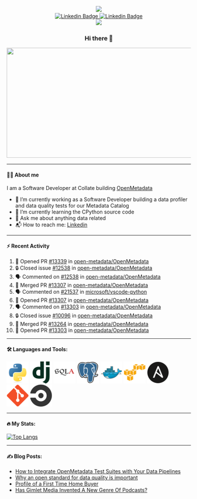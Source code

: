 <div id="header" align="center">
  <img src="https://media.giphy.com/media/5eLDrEaRGHegx2FeF2/giphy.gif" width="100"/>
</div>
<div id="badges" align="center">
  <a href="https://www.linkedin.com/in/teddycrepineau/">
    <img src="https://shields.io/badge/Linkedin-blue?logo=linkedin&logoColor=white&style=for-the-badge" alt="Linkedin Badge"/>
  </a>
  <a href="https://medium.com/@teddycrpineau">
    <img src="https://shields.io/badge/Medium-black?logo=medium&logoColor=white&style=for-the-badge" alt="Linkedin Badge"/>
  </a>
</div>
<div align="center">
  <img src="https://komarev.com/ghpvc/?username=TeddyCr&color=blue&style=flat-square" />
</div>

<h3 align="center">
Hi there 👋
</h3>
<div align="center">
  <img src="https://media.giphy.com/media/L8K62iTDkzGX6/giphy.gif" width="600" height="300"/>
</div>

---

#### :technologist: About me
I am a Software Developer at Collate building <a href="https://open-metadata.org"/>OpenMetadata</a>
- 🔭 I’m currently working as a Software Developer building a data profiler and data quality tests for our Metadata Catalog
- 🐍 I’m currently learning the CPython source code
- 💬 Ask me about anything data related
- 📬 How to reach me: [Linkedin](https://shields.io/badge/Linkedin-blue?logo=linkedin&logoColor=white&style=for-the-badge)

---

#### ⚡️ Recent Activity
<!--START_SECTION:activity-->
1. 💪 Opened PR [#13339](https://github.com/open-metadata/OpenMetadata/pull/13339) in [open-metadata/OpenMetadata](https://github.com/open-metadata/OpenMetadata)
2. 🔒 Closed issue [#12538](https://github.com/open-metadata/OpenMetadata/issues/12538) in [open-metadata/OpenMetadata](https://github.com/open-metadata/OpenMetadata)
3. 🗣 Commented on [#12538](https://github.com/open-metadata/OpenMetadata/issues/12538#issuecomment-1733013032) in [open-metadata/OpenMetadata](https://github.com/open-metadata/OpenMetadata)
4. 🎉 Merged PR [#13307](https://github.com/open-metadata/OpenMetadata/pull/13307) in [open-metadata/OpenMetadata](https://github.com/open-metadata/OpenMetadata)
5. 🗣 Commented on [#21537](https://github.com/microsoft/vscode-python/issues/21537#issuecomment-1730885770) in [microsoft/vscode-python](https://github.com/microsoft/vscode-python)
6. 💪 Opened PR [#13307](https://github.com/open-metadata/OpenMetadata/pull/13307) in [open-metadata/OpenMetadata](https://github.com/open-metadata/OpenMetadata)
7. 🗣 Commented on [#13303](https://github.com/open-metadata/OpenMetadata/pull/13303#issuecomment-1730786686) in [open-metadata/OpenMetadata](https://github.com/open-metadata/OpenMetadata)
8. 🔒 Closed issue [#10096](https://github.com/open-metadata/OpenMetadata/issues/10096) in [open-metadata/OpenMetadata](https://github.com/open-metadata/OpenMetadata)
9. 🎉 Merged PR [#13264](https://github.com/open-metadata/OpenMetadata/pull/13264) in [open-metadata/OpenMetadata](https://github.com/open-metadata/OpenMetadata)
10. 💪 Opened PR [#13303](https://github.com/open-metadata/OpenMetadata/pull/13303) in [open-metadata/OpenMetadata](https://github.com/open-metadata/OpenMetadata)
<!--END_SECTION:activity-->

---

#### :hammer_and_wrench: Languages and Tools:
<div>
   <img src="https://github.com/devicons/devicon/blob/master/icons/python/python-original.svg" width="60" height="60"/>
   <img src="https://github.com/devicons/devicon/blob/master/icons/django/django-plain.svg" width="60" height="60"/>
   <img src="https://github.com/devicons/devicon/blob/master/icons/sqlalchemy/sqlalchemy-original.svg" width="60" height="60"/>
   <img src="https://github.com/devicons/devicon/blob/master/icons/postgresql/postgresql-original.svg" width="60" height="60"/>
   <img src="https://github.com/devicons/devicon/blob/master/icons/docker/docker-original.svg" width="60" height="60"/>
   <img src="https://github.com/devicons/devicon/blob/master/icons/amazonwebservices/amazonwebservices-original.svg" width="60" height="60"/>
   <img src="https://github.com/devicons/devicon/blob/master/icons/ansible/ansible-original.svg" width="60" height="60"/>
   <img src="https://github.com/devicons/devicon/blob/master/icons/git/git-original.svg" width="60" height="60"/>
   <img src="https://github.com/devicons/devicon/blob/master/icons/circleci/circleci-plain.svg" width="60" height="60"/>
</div>

---

#### 🔥 My Stats:
[![Top Langs](https://github-readme-stats.vercel.app/api/top-langs/?username=TeddyCr&layout=compact&hide=javascript,html,css)](https://github.com/anuraghazra/github-readme-stats)

---

#### ✍️ Blog Posts:
<!-- BLOG-POST-LIST:START -->
- [How to Integrate OpenMetadata Test Suites with Your Data Pipelines](https://blog.open-metadata.org/how-to-integrate-openmetadata-test-suites-with-your-data-pipelines-d83fb55fa494?source=rss-16e0670af08f------2)
- [Why an open standard for data quality is important](https://blog.open-metadata.org/why-are-we-building-a-data-quality-standard-1753fae87259?source=rss-16e0670af08f------2)
- [Profile of a First Time Home Buyer](https://medium.com/@teddycrpineau/profile-of-a-first-time-home-buyer-f6498b9aacc8?source=rss-16e0670af08f------2)
- [Has Gimlet Media Invented A New Genre Of Podcasts?](https://medium.com/@teddycrpineau/has-gimlet-media-invented-the-plog-983533737398?source=rss-16e0670af08f------2)
<!-- BLOG-POST-LIST:END -->
